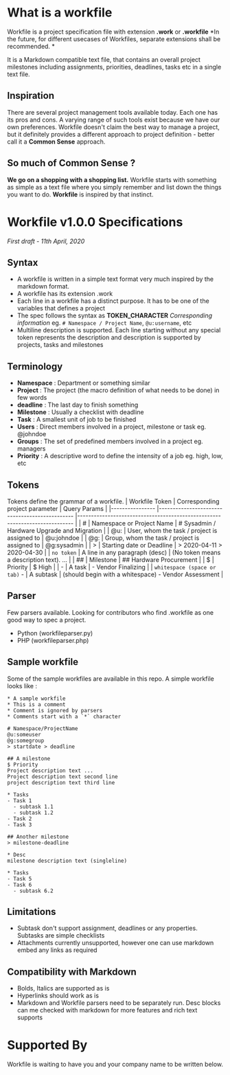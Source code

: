 # What is a workfile
Workfile is a project specification file with extension __.work__ or __.workfile__
*In the future, for different usecases of Workfiles, separate extensions shall be recommended. *

It is a Markdown compatible text file, that contains an overall project milestones including assignments, priorities, deadlines, tasks etc in a single text file. 

## Inspiration
There are several project management tools available today. Each one has its pros and cons. A varying range of such tools exist because we have our own preferences. Workfile doesn't claim the best way to manage a project, but it definitely provides a different approach to project definition - better call it a __Common Sense__ approach.

## So much of Common Sense ?
__We go on a shopping with a shopping list.__ Workfile starts with something as simple as a text file where you simply remember and list down the things you want to do.
__Workfile__ is inspired by that instinct.

# Workfile v1.0.0 Specifications
*First draft - 11th April, 2020*

## Syntax
- A workfile is written in a simple text format very much inspired by the markdown format.
- A workfile has its extension .work
- Each line in a workfile has a distinct purpose. It has to be one of the variables that defines a project
- The spec follows the syntax as __TOKEN_CHARACTER__ <space> *Corresponding information* eg. `# Namespace / Project Name`, `@u:username`, etc
- Multiline description is supported. Each line starting without any special token represents the description and description is supported by projects, tasks and milestones
  
## Terminology
- **Namespace** : Department or something similar
- **Project** : The project (the macro definition of what needs to be done) in few words
- **deadline** : The last day to finish something
- **Milestone** : Usually a checklist with deadline
- **Task** : A smallest unit of job to be finished 
- **Users** : Direct members involved in a project, milestone or task eg. @johndoe
- **Groups** : The set of predefined members involved in a project eg. managers
- **Priority** : A descriptive word to define the intensity of a job eg. high, low, etc

## Tokens
Tokens define the grammar of a workfile.
| Workfile Token 	| Corresponding project parameter 	| Query Params 	|
|----------------	|-----------------------------------------------	|----------------------------------------------------------------------------	|
| # 	| Namespace or Project Name 	| # Sysadmin / Hardware Upgrade and Migration 	|
| @u: 	| User, whom the task / project is assigned to 	| @u:johndoe 	|
| @g: 	| Group, whom the task / project is assigned to 	| @g:sysadmin 	|
| > 	| Starting date or Deadline 	| > 2020-04-11 > 2020-04-30 	|
| `no token` | A line in any paragraph (desc) 	| (No token means a description text). ... 	|
| ## 	| Milestone 	| ## Hardware Procurement 	|
| $ 	| Priority 	| $ High 	|
| - 	| A task 	| - Vendor Finalizing 	|
| `whitespace (space or tab)` - 	| A subtask 	| (should begin with a whitespace) - Vendor Assessment |


## Parser
Few parsers available. Looking for contributors who find .workfile as one good way to spec a project.
- Python (workfileparser.py)
- PHP (workfileparser.php)

## Sample workfile
Some of the sample workfiles are available in this repo. A simple workfile looks like :
```
* A sample workfile
* This is a comment
* Comment is ignored by parsers
* Comments start with a `*` character

# Namespace/ProjectName
@u:someuser
@g:somegroup
> startdate > deadline

## A milestone
$ Priority
Project description text ...
Project description text second line
project description text third line

* Tasks
- Task 1
  - subtask 1.1
  - subtask 1.2
- Task 2
- Task 3

## Another milestone
> milestone-deadline

* Desc
milestone description text (singleline)

* Tasks
- Task 5
- Task 6
  - subtask 6.2
```

## Limitations
- Subtask don't support assignment, deadlines or any properties. Subtasks are simple checklists
- Attachments currently unsupported, however one can use markdown embed any links as required

## Compatibility with Markdown
- Bolds, Italics are supported as is
- Hyperlinks should work as is
- Markdown and Workfile parsers need to be separately run. Desc blocks can me checked with markdown for more features and rich text supports

# Supported By
Workfile is waiting to have you and your company name to be written below.
